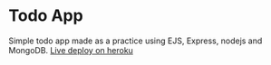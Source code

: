 # Todo App
Simple todo app made as a practice using EJS, Express, nodejs and MongoDB.
[Live deploy on heroku](https://guarded-ocean-78361.herokuapp.com/)
